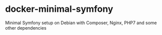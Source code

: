 # docker-minimal-symfony
Minimal Symfony setup on Debian with Composer, Nginx, PHP7 and some other dependencies
